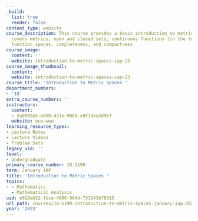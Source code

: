 ```yaml
---
_build:
  list: true
  render: false
content_type: website
course_description: This course provides a basic introduction to metric spaces. It
  covers metrics, open and closed sets, continuous functions (in the topological sense),
  function spaces, completeness, and compactness.
course_image:
  content: ''
  website: introduction-to-metric-spaces-iap-23
course_image_thumbnail:
  content: ''
  website: introduction-to-metric-spaces-iap-23
course_title: 'Introduction to Metric Spaces '
department_numbers:
- '18'
extra_course_numbers: ''
instructors:
  content:
  - 5a0009a5-ee08-431e-9069-e0f1dea3d96f
  website: ocw-www
learning_resource_types:
- Lecture Notes
- Lecture Videos
- Problem Sets
legacy_uid: ''
level:
- Undergraduate
primary_course_number: 18.S190
term: January IAP
title: 'Introduction to Metric Spaces '
topics:
- - Mathematics
  - Mathematical Analysis
uid: e929ab52-fbce-4000-964d-733243b78315
url_path: courses/18-s190-introduction-to-metric-spaces-january-iap-2023
year: '2023'
---
```

